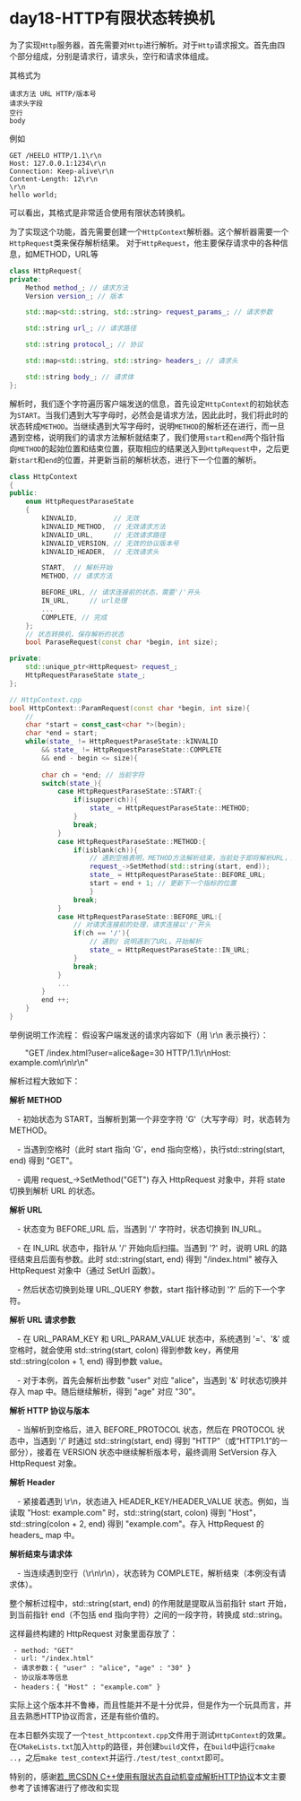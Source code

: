 # day18-HTTP有限状态转换机

为了实现`Http`服务器，首先需要对`Http`进行解析。对于`Http`请求报文。首先由四个部分组成，分别是请求行，请求头，空行和请求体组成。

其格式为
```
请求方法 URL HTTP/版本号
请求头字段
空行
body
```
例如
```
GET /HEELO HTTP/1.1\r\n
Host: 127.0.0.1:1234\r\n
Connection: Keep-alive\r\n
Content-Length: 12\r\n
\r\n
hello world;
```
可以看出，其格式是非常适合使用有限状态转换机。

为了实现这个功能，首先需要创建一个`HttpContext`解析器。这个解析器需要一个`HttpRequest`类来保存解析结果。
对于`HttpRequest`，他主要保存请求中的各种信息，如METHOD，URL等
```c++
class HttpRequest{
private:
    Method method_; // 请求方法
    Version version_; // 版本

    std::map<std::string, std::string> request_params_; // 请求参数

    std::string url_; // 请求路径

    std::string protocol_; // 协议

    std::map<std::string, std::string> headers_; // 请求头

    std::string body_; // 请求体
};
```

解析时，我们逐个字符遍历客户端发送的信息，首先设定`HttpContext`的初始状态为`START`。当我们遇到大写字母时，必然会是请求方法，因此此时，我们将此时的状态转成`METHOD`。当继续遇到大写字母时，说明`METHOD`的解析还在进行，而一旦遇到空格，说明我们的请求方法解析就结束了，我们使用`start`和`end`两个指针指向`METHOD`的起始位置和结束位置，获取相应的结果送入到`HttpRequest`中，之后更新`start`和`end`的位置，并更新当前的解析状态，进行下一个位置的解析。

```c++
class HttpContext
{
public:
    enum HttpRequestParaseState
    {
        kINVALID,         // 无效
        kINVALID_METHOD,  // 无效请求方法
        kINVALID_URL,     // 无效请求路径
        kINVALID_VERSION, // 无效的协议版本号
        kINVALID_HEADER,  // 无效请求头

        START,  // 解析开始
        METHOD, // 请求方法

        BEFORE_URL, // 请求连接前的状态，需要'/'开头
        IN_URL,     // url处理
        ...
        COMPLETE, // 完成
    };
    // 状态转换机，保存解析的状态
    bool ParaseRequest(const char *begin, int size);

private:
    std::unique_ptr<HttpRequest> request_;
    HttpRequestParaseState state_;
};

// HttpContext.cpp
bool HttpContext::ParamRequest(const char *begin, int size){
    //
    char *start = const_cast<char *>(begin);
    char *end = start;
    while(state_ != HttpRequestParaseState::kINVALID 
        && state_ != HttpRequestParaseState::COMPLETE
        && end - begin <= size){
        
        char ch = *end; // 当前字符
        switch(state_){
            case HttpRequestParaseState::START:{
                if(isupper(ch)){
                    state_ = HttpRequestParaseState::METHOD;
                }
                break;
            }
            case HttpRequestParaseState::METHOD:{
                if(isblank(ch)){
                    // 遇到空格表明，METHOD方法解析结束，当前处于即将解析URL，start进入下一个位置
                    request_->SetMethod(std::string(start, end));
                    state_ = HttpRequestParaseState::BEFORE_URL;
                    start = end + 1; // 更新下一个指标的位置
                    }
                break;
            }
            case HttpRequestParaseState::BEFORE_URL:{
                // 对请求连接前的处理，请求连接以'/'开头
                if(ch == '/'){
                    // 遇到/ 说明遇到了URL，开始解析
                    state_ = HttpRequestParaseState::IN_URL;
                }
                break;
            }
            ...
        }
        end ++;
    }
}
```

举例说明工作流程：
假设客户端发送的请求内容如下（用 \r\n 表示换行）：

  "GET /index.html?user=alice&age=30 HTTP/1.1\r\nHost: example.com\r\n\r\n"

解析过程大致如下：

**解析 METHOD**

 - 初始状态为 START，当解析到第一个非空字符 'G'（大写字母）时，状态转为 METHOD。

 - 当遇到空格时（此时 start 指向 'G'，end 指向空格），执行std::string(start, end) 得到 "GET"。

 - 调用 request_->SetMethod("GET") 存入 HttpRequest 对象中，并将 state 切换到解析 URL 的状态。

**解析 URL**

 - 状态变为 BEFORE_URL 后，当遇到 '/' 字符时，状态切换到 IN_URL。

 - 在 IN_URL 状态中，指针从 '/' 开始向后扫描。当遇到 '?' 时，说明 URL 的路径结束且后面有参数。此时 std::string(start, end) 得到 "/index.html" 被存入 HttpRequest 对象中（通过 SetUrl 函数）。

 - 然后状态切换到处理 URL_QUERY 参数，start 指针移动到 '?' 后的下一个字符。

**解析 URL 请求参数**

 - 在 URL_PARAM_KEY 和 URL_PARAM_VALUE 状态中，系统遇到 '='、'&' 或空格时，就会使用 std::string(start, colon) 得到参数 key，再使用 std::string(colon + 1, end) 得到参数 value。

 - 对于本例，首先会解析出参数 "user" 对应 "alice"，当遇到 '&' 时状态切换并存入 map 中。随后继续解析，得到 "age" 对应 "30"。

**解析 HTTP 协议与版本**

 - 当解析到空格后，进入 BEFORE_PROTOCOL 状态，然后在 PROTOCOL 状态中，当遇到 '/' 时通过 std::string(start, end) 得到 "HTTP"（或“HTTP1.1”的一部分），接着在 VERSION 状态中继续解析版本号，最终调用 SetVersion 存入 HttpRequest 对象。

**解析 Header**

 - 紧接着遇到 \r\n，状态进入 HEADER_KEY/HEADER_VALUE 状态。例如，当读取 "Host: example.com" 时，std::string(start, colon) 得到 "Host"，std::string(colon + 2, end) 得到 "example.com"。存入 HttpRequest 的 headers_ map 中。

**解析结束与请求体**

 - 当连续遇到空行（\r\n\r\n），状态转为 COMPLETE，解析结束（本例没有请求体）。

整个解析过程中，std::string(start, end) 的作用就是提取从当前指针 start 开始，到当前指针 end（不包括 end 指向字符）之间的一段字符，转换成 std::string。

这样最终构建的 HttpRequest 对象里面存放了：
```
 - method: "GET"
 - url: "/index.html"
 - 请求参数：{ "user" : "alice", "age" : "30" }
 - 协议版本等信息
 - headers：{ "Host" : "example.com" }
```

实际上这个版本并不鲁棒，而且性能并不是十分优异，但是作为一个玩具而言，并且去熟悉HTTP协议而言，还是有些价值的。

在本日额外实现了一个`test_httpcontext.cpp`文件用于测试`HttpContext`的效果。在`CMakeLists.txt`加入`http`的路径，并创建`build`文件，在`build`中运行`cmake ..`，之后`make test_context`并运行`./test/test_contxt`即可。

特别的，感谢[若_思CSDN C++使用有限状态自动机变成解析HTTP协议](https://blog.csdn.net/qq_39519014/article/details/112317112)本文主要参考了该博客进行了修改和实现

